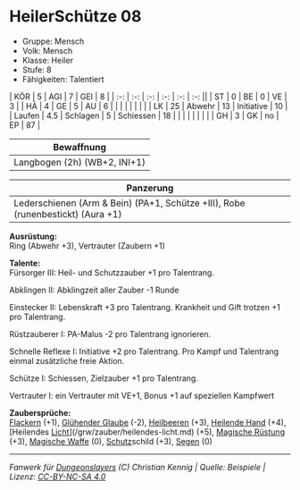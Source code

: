 # HeilerSchütze 08  
- Gruppe: Mensch  
- Volk: Mensch  
- Klasse: Heiler  
- Stufe: 8  
- Fähigkeiten: Talentiert  


| KÖR    | 5   | AGI      | 7  | GEI        | 8  |
| :-: | :-: | :-: | :-: | :-: | :-: ||
| ST     | 0   | BE       | 0  | VE         | 3  |
| HÄ     | 4   | GE       | 5  | AU         | 6  |
|        |     |          |    |            |    |
| LK     | 25  | Abwehr   | 13 | Initiative | 10 |
| Laufen | 4.5 | Schlagen | 5  | Schiessen  | 18 |
|        |     |          |    |            |    |
| GH     | 3   | GK       | no | EP         | 87 |


| Bewaffnung |
| --- |
| Langbogen (2h) (WB+2, INI+1) |


| Panzerung |
| --- |
| Lederschienen (Arm & Bein) (PA+1, Schütze +III), Robe (runenbestickt) (Aura +1) |


**Ausrüstung:**  
Ring (Abwehr +3), Vertrauter (Zaubern +1)

**Talente:**  
Fürsorger III: Heil- und Schutzzauber +1 pro Talentrang.

Abklingen II: Abklingzeit aller Zauber -1 Runde

Einstecker II: Lebenskraft +3 pro Talentrang. Krankheit und Gift trotzen +1 pro Talentrang.

Rüstzauberer I: PA-Malus -2 pro Talentrang ignorieren.

Schnelle Reflexe I: Initiative +2 pro Talentrang. Pro Kampf und Talentrang einmal zusätzliche freie Aktion.

Schütze I: Schiessen, Zielzauber +1 pro Talentrang.

Vertrauter I: ein Vertrauter mit VE+1, Bonus +1 auf speziellen Kampfwert


**Zaubersprüche:**  
[Flackern](/grw/zauber/flackern.md) (+1), [Glühender Glaube](/grw/zauber/gluehender-glaube.md) (-2), [Heilbeeren](/grw/zauber/heilbeeren.md) (+3), [Heilende Hand](/grw/zauber/heilende-hand.md) (+4), [Heilendes [Licht](/grw/zauber/licht.md)](/grw/zauber/heilendes-licht.md) (+5), [Magische Rüstung](/grw/zauber/magische-ruestung.md) (+3), [Magische Waffe](/grw/zauber/magische-waffe.md) (0), [Schutz](/fanwerk/zauber/schutz.md)schild (+3), [Segen](/grw/zauber/segen.md) (0)




___
*Fanwerk für [Dungeonslayers](https://www.dungeonslayers.net/) (C) Christian Kennig | Quelle: Beispiele | Lizenz: [CC-BY-NC-SA 4.0](https://creativecommons.org/licenses/by-nc-sa/4.0/deed.de)*